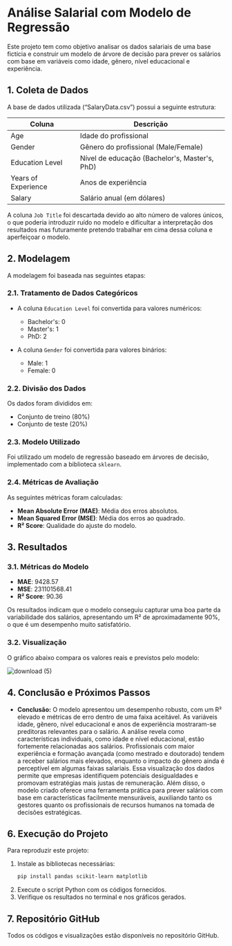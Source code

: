 # Análise Salarial com Modelo de Regressão

Este projeto tem como objetivo analisar os dados salariais de uma base fictícia e construir um modelo de árvore de decisão para prever os salários com base em variáveis como idade, gênero, nível educacional e experiência.

## 1. Coleta de Dados

A base de dados utilizada (“SalaryData.csv”) possui a seguinte estrutura:

| Coluna              | Descrição                                     |
| ------------------- | --------------------------------------------- |
| Age                 | Idade do profissional                         |
| Gender              | Gênero do profissional (Male/Female)          |
| Education Level     | Nível de educação (Bachelor's, Master's, PhD) |
| Years of Experience | Anos de experiência                           |
| Salary              | Salário anual (em dólares)                    |

A coluna `Job Title` foi descartada devido ao alto número de valores únicos, o que poderia introduzir ruído no modelo e dificultar a interpretação dos resultados mas futuramente pretendo trabalhar em cima dessa coluna e aperfeiçoar o modelo.

## 2. Modelagem

A modelagem foi baseada nas seguintes etapas:

### 2.1. Tratamento de Dados Categóricos

- A coluna `Education Level` foi convertida para valores numéricos:

  - Bachelor's: 0
  - Master's: 1
  - PhD: 2

- A coluna `Gender` foi convertida para valores binários:

  - Male: 1
  - Female: 0

### 2.2. Divisão dos Dados

Os dados foram divididos em:

- Conjunto de treino (80%)
- Conjunto de teste (20%)

### 2.3. Modelo Utilizado

Foi utilizado um modelo de regressão baseado em árvores de decisão, implementado com a biblioteca `sklearn`.

### 2.4. Métricas de Avaliação

As seguintes métricas foram calculadas:

- **Mean Absolute Error (MAE)**: Média dos erros absolutos.
- **Mean Squared Error (MSE)**: Média dos erros ao quadrado.
- **R² Score**: Qualidade do ajuste do modelo.

## 3. Resultados

### 3.1. Métricas do Modelo

- **MAE**: 9428.57
- **MSE**: 231101568.41
- **R² Score**: 90.36

Os resultados indicam que o modelo conseguiu capturar uma boa parte da variabilidade dos salários, apresentando um R² de aproximadamente 90%, o que é um desempenho muito satisfatório.

### 3.2. Visualização

O gráfico abaixo compara os valores reais e previstos pelo modelo:

![download (5)](https://github.com/user-attachments/assets/77476656-c26d-445c-ba83-d363f87990f2)


## 4. Conclusão e Próximos Passos

- **Conclusão:** O modelo apresentou um desempenho robusto, com um R² elevado e métricas de erro dentro de uma faixa aceitável. As variáveis idade, gênero, nível educacional e anos de experiência mostraram-se preditoras relevantes para o salário.
A análise revela como características individuais, como idade e nível educacional, estão fortemente relacionadas aos salários. Profissionais com maior experiência e formação avançada (como mestrado e doutorado) tendem a receber salários mais elevados, enquanto o impacto do gênero ainda é perceptível em algumas faixas salariais. Essa visualização dos dados permite que empresas identifiquem potenciais desigualdades e promovam estratégias mais justas de remuneração.
Além disso, o modelo criado oferece uma ferramenta prática para prever salários com base em características facilmente mensuráveis, auxiliando tanto os gestores quanto os profissionais de recursos humanos na tomada de decisões estratégicas.

## 6. Execução do Projeto

Para reproduzir este projeto:

1. Instale as bibliotecas necessárias:
   ```bash
   pip install pandas scikit-learn matplotlib
   ```
2. Execute o script Python com os códigos fornecidos.
3. Verifique os resultados no terminal e nos gráficos gerados.

## 7. Repositório GitHub

Todos os códigos e visualizações estão disponíveis no repositório GitHub.


